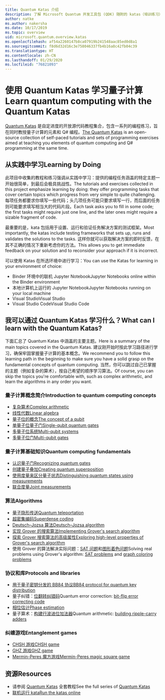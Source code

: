 ```yaml
---
title: Quantum Katas 介绍
description: 了解 Microsoft Quantum 开发工具包 (QDK) 随附的 katas（培训练习）
author: natke
ms.author: nakersha
ms.date: 10/17/2019
ms.topic: overview
uid: microsoft.quantum.overview.katas
ms.openlocfilehash: af54a2260147b8ca07919b241548aac85ed0d8a1
ms.sourcegitcommit: f8d6d32d16c3e758046337fb4b16a8c42fb04c39
ms.translationtype: HT
ms.contentlocale: zh-CN
ms.lasthandoff: 01/29/2020
ms.locfileid: "76821093"
---
```

# <a name="learn-quantum-computing-with-the-quantum-katas"></a><span data-ttu-id="051f3-103">使用 Quantum Katas 学习量子计算</span><span class="sxs-lookup"><span data-stu-id="051f3-103">Learn quantum computing with the Quantum Katas</span></span>

<span data-ttu-id="051f3-104">[Quantum Katas](https://github.com/Microsoft/QuantumKatas/) 是自定进度的开放源代码教程集合，包含一系列的编程练习，旨在同时教授量子计算的元素和 Q# 编程。</span><span class="sxs-lookup"><span data-stu-id="051f3-104">[The Quantum Katas](https://github.com/Microsoft/QuantumKatas/) is an open-source collection of self-paced tutorials and sets of programming exercises aimed at teaching you elements of quantum computing and Q# programming at the same time.</span></span>

## <a name="learning-by-doing"></a><span data-ttu-id="051f3-105">从实践中学习</span><span class="sxs-lookup"><span data-stu-id="051f3-105">Learning by Doing</span></span>

<span data-ttu-id="051f3-106">此项目中收集的教程和练习强调从实践中学习：提供的编程任务涵盖的特定主题一开始很简单，到最后会极具挑战性。</span><span class="sxs-lookup"><span data-stu-id="051f3-106">The tutorials and exercises collected in this project emphasize learning by doing: they offer programming tasks that cover certain topics which progress from very simple to quite challenging.</span></span> <span data-ttu-id="051f3-107">每项任务都要求你填写一些代码；头几项任务可能只要求填写一行，而后面的任务则可能要求填写相当大的代码片段。</span><span class="sxs-lookup"><span data-stu-id="051f3-107">Each task asks you to fill in some code; the first tasks might require just one line, and the later ones might require a sizable fragment of code.</span></span>

<span data-ttu-id="051f3-108">最重要的是，kata 包括用于设置、运行和验证任务解决方案的测试框架。</span><span class="sxs-lookup"><span data-stu-id="051f3-108">Most importantly, the katas include testing frameworks that sets up, runs and validates the solutions to the tasks.</span></span> <span data-ttu-id="051f3-109">这样你就可以获取解决方案的即时反馈，在其不正确的情况下重新考虑你的方法。</span><span class="sxs-lookup"><span data-stu-id="051f3-109">This allows you to get immediate feedback on your solution and to reconsider your approach if it is incorrect.</span></span>

<span data-ttu-id="051f3-110">可以使用 Katas 在所选环境中进行学习：</span><span class="sxs-lookup"><span data-stu-id="051f3-110">You can use the Katas for learning in your environment of choice:</span></span>

* <span data-ttu-id="051f3-111">Binder 环境中的联机 Jupyter Notebook</span><span class="sxs-lookup"><span data-stu-id="051f3-111">Jupyter Notebooks online within the Binder environment</span></span>
* <span data-ttu-id="051f3-112">本地计算机上运行的 Jupyter Notebook</span><span class="sxs-lookup"><span data-stu-id="051f3-112">Jupyter Notebooks running on your local machine</span></span>
* <span data-ttu-id="051f3-113">Visual Studio</span><span class="sxs-lookup"><span data-stu-id="051f3-113">Visual Studio</span></span>
* <span data-ttu-id="051f3-114">Visual Studio Code</span><span class="sxs-lookup"><span data-stu-id="051f3-114">Visual Studio Code</span></span>

## <a name="what-can-i-learn-with-the-quantum-katas"></a><span data-ttu-id="051f3-115">我可以通过 Quantum Katas 学习什么？</span><span class="sxs-lookup"><span data-stu-id="051f3-115">What can I learn with the Quantum Katas?</span></span>

<span data-ttu-id="051f3-116">下面汇总了 Quantum Katas 中涵盖的主要主题。</span><span class="sxs-lookup"><span data-stu-id="051f3-116">Here is a summary of the main topics covered in the Quantum Katas.</span></span> <span data-ttu-id="051f3-117">建议刚开始时按此学习路径进行学习，确保牢固掌握量子计算的基本概念。</span><span class="sxs-lookup"><span data-stu-id="051f3-117">We recommend you to follow this learning path in the beginning to make sure you have a solid grasp on the fundamental concepts of quantum computing.</span></span> <span data-ttu-id="051f3-118">当然，你可以跳过自己已掌握的主题（例如复杂的算术），按自己希望的顺序学习算法。</span><span class="sxs-lookup"><span data-stu-id="051f3-118">Of course, you can skip the topics you're comfortable with, such as complex arithmetic, and learn the algorithms in any order you want.</span></span>

### <a name="introduction-to-quantum-computing-concepts"></a><span data-ttu-id="051f3-119">量子计算概念简介</span><span class="sxs-lookup"><span data-stu-id="051f3-119">Introduction to quantum computing concepts</span></span>

* [<span data-ttu-id="051f3-120">复杂算术</span><span class="sxs-lookup"><span data-stu-id="051f3-120">Complex arithmetic</span></span>](https://github.com/microsoft/QuantumKatas/tree/master/tutorials/ComplexArithmetic)
* [<span data-ttu-id="051f3-121">线性代数</span><span class="sxs-lookup"><span data-stu-id="051f3-121">Linear algebra</span></span>](https://github.com/microsoft/QuantumKatas/tree/master/tutorials/LinearAlgebra)
* [<span data-ttu-id="051f3-122">量子位的概念</span><span class="sxs-lookup"><span data-stu-id="051f3-122">The concept of a qubit</span></span>](https://github.com/microsoft/QuantumKatas/tree/master/tutorials/Qubit)
* [<span data-ttu-id="051f3-123">单量子位量子门</span><span class="sxs-lookup"><span data-stu-id="051f3-123">Single-qubit quantum gates</span></span>](https://github.com/microsoft/QuantumKatas/tree/master/tutorials/SingleQubitGates)
* [<span data-ttu-id="051f3-124">多量子位系统</span><span class="sxs-lookup"><span data-stu-id="051f3-124">Multi-qubit systems</span></span>](https://github.com/microsoft/QuantumKatas/tree/master/tutorials/MultiQubitSystems)
* [<span data-ttu-id="051f3-125">多量子位门</span><span class="sxs-lookup"><span data-stu-id="051f3-125">Multi-qubit gates</span></span>](https://github.com/microsoft/QuantumKatas/tree/master/tutorials/MultiQubitGates)

### <a name="quantum-computing-fundamentals"></a><span data-ttu-id="051f3-126">量子计算基础知识</span><span class="sxs-lookup"><span data-stu-id="051f3-126">Quantum computing fundamentals</span></span>

* [<span data-ttu-id="051f3-127">认识量子门</span><span class="sxs-lookup"><span data-stu-id="051f3-127">Recognizing quantum gates</span></span>](https://github.com/microsoft/QuantumKatas/tree/master/BasicGates)
* [<span data-ttu-id="051f3-128">创建量子叠加</span><span class="sxs-lookup"><span data-stu-id="051f3-128">Creating quantum superposition</span></span>](https://github.com/microsoft/QuantumKatas/tree/master/Superposition)
* [<span data-ttu-id="051f3-129">使用度量来区分量子状态</span><span class="sxs-lookup"><span data-stu-id="051f3-129">Distinguishing quantum states using measurements</span></span>](https://github.com/microsoft/QuantumKatas/tree/master/Measurements)
* [<span data-ttu-id="051f3-130">联合度量</span><span class="sxs-lookup"><span data-stu-id="051f3-130">Joint measurements</span></span>](https://github.com/microsoft/QuantumKatas/tree/master/JointMeasurements)

### <a name="algorithms"></a><span data-ttu-id="051f3-131">算法</span><span class="sxs-lookup"><span data-stu-id="051f3-131">Algorithms</span></span>

* [<span data-ttu-id="051f3-132">量子隐形传送</span><span class="sxs-lookup"><span data-stu-id="051f3-132">Quantum teleportation</span></span>](https://github.com/microsoft/QuantumKatas/tree/master/Teleportation)
* [<span data-ttu-id="051f3-133">超密集编码</span><span class="sxs-lookup"><span data-stu-id="051f3-133">Superdense coding</span></span>](https://github.com/microsoft/QuantumKatas/tree/master/SuperdenseCoding)
* [<span data-ttu-id="051f3-134">Deutsch–Jozsa 算法</span><span class="sxs-lookup"><span data-stu-id="051f3-134">Deutsch–Jozsa algorithm</span></span>](https://github.com/microsoft/QuantumKatas/tree/master/tutorials/ExploringDeutschJozsaAlgorithm)
* [<span data-ttu-id="051f3-135">实现 Grover 的搜索算法</span><span class="sxs-lookup"><span data-stu-id="051f3-135">Implementing Grover's search algorithm</span></span>](https://github.com/microsoft/QuantumKatas/tree/master/GroversAlgorithm)
* [<span data-ttu-id="051f3-136">探索 Grover 搜索算法的高级属性</span><span class="sxs-lookup"><span data-stu-id="051f3-136">Exploring high-level properties of Grover's search algorithm</span></span>](https://github.com/microsoft/QuantumKatas/tree/master/tutorials/ExploringGroversAlgorithm)
* <span data-ttu-id="051f3-137">使用 Grover 的算法解决实际问题：[SAT 问题](https://github.com/microsoft/QuantumKatas/tree/master/SolveSATWithGrover)和[图形着色问题](https://github.com/microsoft/QuantumKatas/tree/master/GraphColoring)</span><span class="sxs-lookup"><span data-stu-id="051f3-137">Solving real problems using Grover's algorithm: [SAT problems](https://github.com/microsoft/QuantumKatas/tree/master/SolveSATWithGrover) and [graph coloring problems](https://github.com/microsoft/QuantumKatas/tree/master/GraphColoring)</span></span>

### <a name="protocols-and-libraries"></a><span data-ttu-id="051f3-138">协议和库</span><span class="sxs-lookup"><span data-stu-id="051f3-138">Protocols and libraries</span></span>

* [<span data-ttu-id="051f3-139">用于量子密钥分发的 BB84 协议</span><span class="sxs-lookup"><span data-stu-id="051f3-139">BB84 protocol for quantum key distribution</span></span>](https://github.com/microsoft/QuantumKatas/tree/master/KeyDistribution_BB84)
* <span data-ttu-id="051f3-140">量子纠错：[位翻转纠错码](https://github.com/microsoft/QuantumKatas/tree/master/QEC_BitFlipCode)</span><span class="sxs-lookup"><span data-stu-id="051f3-140">Quantum error correction: [bit-flip error correcting code](https://github.com/microsoft/QuantumKatas/tree/master/QEC_BitFlipCode)</span></span>
* [<span data-ttu-id="051f3-141">相位估计</span><span class="sxs-lookup"><span data-stu-id="051f3-141">Phase estimation</span></span>](https://github.com/microsoft/QuantumKatas/blob/master/PhaseEstimation)
* <span data-ttu-id="051f3-142">量子算术：[构建行波进位加法器](https://github.com/microsoft/QuantumKatas/blob/master/RippleCarryAdder)</span><span class="sxs-lookup"><span data-stu-id="051f3-142">Quantum arithmetic: [building ripple-carry adders](https://github.com/microsoft/QuantumKatas/blob/master/RippleCarryAdder)</span></span>

### <a name="entanglement-games"></a><span data-ttu-id="051f3-143">纠缠游戏</span><span class="sxs-lookup"><span data-stu-id="051f3-143">Entanglement games</span></span>

* [<span data-ttu-id="051f3-144">CHSH 游戏</span><span class="sxs-lookup"><span data-stu-id="051f3-144">CHSH game</span></span>](https://github.com/microsoft/QuantumKatas/tree/master/CHSHGame)
* [<span data-ttu-id="051f3-145">GHZ 游戏</span><span class="sxs-lookup"><span data-stu-id="051f3-145">GHZ game</span></span>](https://github.com/microsoft/QuantumKatas/tree/master/GHZGame)
* [<span data-ttu-id="051f3-146">Mermin-Peres 魔方游戏</span><span class="sxs-lookup"><span data-stu-id="051f3-146">Mermin-Peres magic square game</span></span>](https://github.com/microsoft/QuantumKatas/tree/master/MagicSquareGame)

## <a name="resources"></a><span data-ttu-id="051f3-147">资源</span><span class="sxs-lookup"><span data-stu-id="051f3-147">Resources</span></span>

* <span data-ttu-id="051f3-148">请参阅 [Quantum Katas](https://github.com/microsoft/QuantumKatas) 全套教程</span><span class="sxs-lookup"><span data-stu-id="051f3-148">See the full series of [Quantum Katas](https://github.com/microsoft/QuantumKatas)</span></span>
* [<span data-ttu-id="051f3-149">联机运行 kata</span><span class="sxs-lookup"><span data-stu-id="051f3-149">Run the katas online</span></span>](https://aka.ms/try-quantum-katas)
